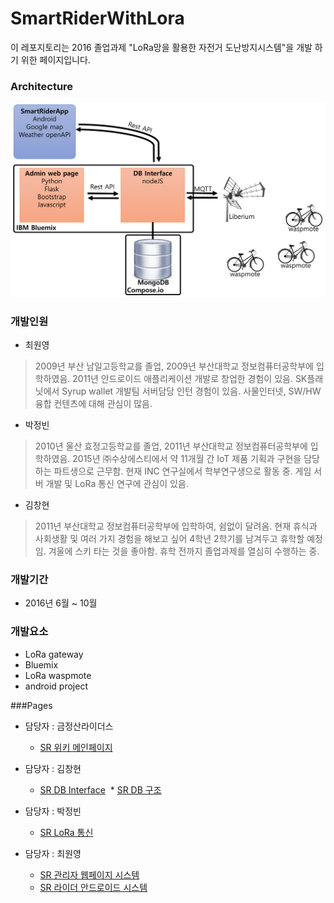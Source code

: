 # SmartRiderWithLora
이 레포지토리는 2016 졸업과제 "LoRa망을 활용한 자전거 도난방지시스템"을 개발 하기 위한 페이지입니다.

### Architecture
![architecture](https://github.com/AndersonChoi/SmartRiderWithLora/blob/master/Architecture/architecture%20screenshot.png)


### 개발인원
* 최원영

>2009년 부산 남일고등학교를 졸업, 2009년 부산대학교 정보컴퓨터공학부에 입학하였음. 2011년 안드로이드 애플리케이션 개발로 창업한 경험이 있음. SK플래닛에서 Syrup wallet 개발팀 서버담당 인턴 경험이 있음. 사물인터넷, SW/HW융합 컨텐츠에 대해 관심이 많음. 

* 박정빈

>2010년 울산 효정고등학교를 졸업, 2011년 부산대학교 정보컴퓨터공학부에 입학하였음. 2015년 ㈜수상에스티에서 약 11개월 간 IoT 제품 기획과 구현을 담당하는 파트생으로 근무함. 현재 INC 연구실에서 학부연구생으로 활동 중. 게임 서버 개발 및 LoRa 통신 연구에 관심이 있음.

* 김창현

>2011년 부산대학교 정보컴퓨터공학부에 입학하여, 쉼없이 달려옴. 현재 휴식과 사회생활 및 여러 가지 경험을 해보고 싶어 4학년 2학기를 남겨두고 휴학할 예정임. 겨울에 스키 타는 것을 좋아함. 휴학 전까지 졸업과제를 열심히 수행하는 중.

### 개발기간
* 2016년 6월 ~ 10월

### 개발요소
* LoRa gateway
* Bluemix
* LoRa waspmote
* android project


###Pages
* 담당자 : 금정산라이더스
  * [SR 위키 메인페이지](https://github.com/AndersonChoi/SmartRiderWithLora/wiki/SR---%EC%9C%84%ED%82%A4-%EB%A9%94%EC%9D%B8%ED%8E%98%EC%9D%B4%EC%A7%80)

* 담당자 : 김창현
  * [SR DB Interface](https://github.com/AndersonChoi/SmartRiderWithLora/wiki/SR-DB-Interface)
  * [SR DB 구조](https://github.com/AndersonChoi/SmartRiderWithLora/wiki/SR-DB-Interface---DB%EA%B5%AC%EC%A1%B0)
  
* 담당자 : 박정빈
  * [SR LoRa 통신](https://github.com/AndersonChoi/SmartRiderWithLora/wiki/SR-LoRa-%ED%86%B5%EC%8B%A0)

* 담당자 : 최원영
  * [SR 관리자 웹페이지 시스템](https://github.com/AndersonChoi/SmartRiderWithLora/wiki/SR-%EA%B4%80%EB%A6%AC%EC%9E%90-%EC%9B%B9%ED%8E%98%EC%9D%B4%EC%A7%80-%EC%8B%9C%EC%8A%A4%ED%85%9C)
  * [SR 라이더 안드로이드 시스템](https://github.com/AndersonChoi/SmartRiderWithLora/wiki/SR-%EB%9D%BC%EC%9D%B4%EB%8D%94-%EC%95%88%EB%93%9C%EB%A1%9C%EC%9D%B4%EB%93%9C-%EC%8B%9C%EC%8A%A4%ED%85%9C)
